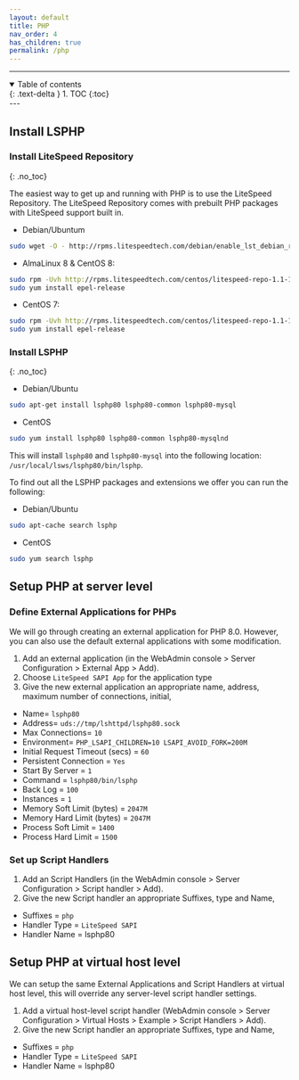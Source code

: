 ```yaml
---
layout: default
title: PHP
nav_order: 4
has_children: true
permalink: /php
---
```


---
<details open markdown="block">
  <summary>
    Table of contents
  </summary>
  {: .text-delta }
1. TOC
{:toc}

</details>
---

## Install LSPHP

### Install LiteSpeed Repository
{: .no_toc}

The easiest way to get up and running with PHP is to use the LiteSpeed Repository. The LiteSpeed Repository comes with prebuilt PHP packages with LiteSpeed support built in.

- Debian/Ubuntum
```bash
sudo wget -O - http://rpms.litespeedtech.com/debian/enable_lst_debian_repo.sh | sudo bash
```
- AlmaLinux 8 & CentOS 8:
```bash
sudo rpm -Uvh http://rpms.litespeedtech.com/centos/litespeed-repo-1.1-1.el8.noarch.rpm
sudo yum install epel-release
```
- CentOS 7:
```bash
sudo rpm -Uvh http://rpms.litespeedtech.com/centos/litespeed-repo-1.1-1.el7.noarch.rpm
sudo yum install epel-release
```

### Install LSPHP
{: .no_toc}

- Debian/Ubuntu
```bash
sudo apt-get install lsphp80 lsphp80-common lsphp80-mysql
```
- CentOS
```bash
sudo yum install lsphp80 lsphp80-common lsphp80-mysqlnd
```

This will install `lsphp80` and `lsphp80-mysql` into the following location: `/usr/local/lsws/lsphp80/bin/lsphp`.

To find out all the LSPHP packages and extensions we offer you can run the following:

- Debian/Ubuntu
```bash
sudo apt-cache search lsphp
```
- CentOS
```bash
sudo yum search lsphp
```

## Setup PHP at server level
### Define External Applications for PHPs
We will go through creating an external application for PHP 8.0. However, you can also use the default external applications with some modification. 
1. Add an external application (in the WebAdmin console > Server Configuration > External App > Add).
2. Choose `LiteSpeed SAPI App` for the application type
3. Give the new external application an appropriate name, address, maximum number of connections, initial,
  - Name= `lsphp80`
  - Address= `uds://tmp/lshttpd/lsphp80.sock`
  - Max Connections= `10`
  - Environment= ```PHP_LSAPI_CHILDREN=10
             LSAPI_AVOID_FORK=200M```
  - Initial Request Timeout (secs) = `60`
  - Persistent Connection = `Yes`
  - Start By Server = `1` 
  - Command = `lsphp80/bin/lsphp`
  - Back Log = `100`
  - Instances = `1`
  - Memory Soft Limit (bytes) = `2047M`
  - Memory Hard Limit (bytes) = `2047M`
  - Process Soft Limit = `1400`
  - Process Hard Limit = `1500`

### Set up Script Handlers 
1. Add an Script Handlers  (in the WebAdmin console > Server Configuration > Script handler > Add).
2. Give the new Script handler an appropriate Suffixes, type and Name,
  - Suffixes = `php`
  - Handler Type = `LiteSpeed SAPI`
  - Handler Name = lsphp80

## Setup PHP at virtual host level 
We can setup the same External Applications and Script Handlers at virtual host level, this will override any server-level script handler settings. 
1. Add a virtual host-level script handler (WebAdmin console > Server Configuration > Virtual Hosts > Example > Script Handlers > Add).
2. Give the new Script handler an appropriate Suffixes, type and Name,
  - Suffixes = `php`
  - Handler Type = `LiteSpeed SAPI`
  - Handler Name = lsphp80
